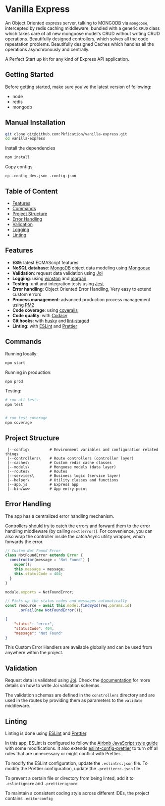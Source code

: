 # Vanilla Express
An Object Oriented express server, talking to MONGODB via `mongoose`, intercepted by redis caching middleware, bundled with a generic `CRUD` class which takes care of all new mongoose model's CRUD without writing CRUD operations. Beautifully designed controllers, which solves all the code repeatation problems. Beautifully designed Caches which handles all the operations asynchronously and centrally.

A Perfect Start up kit for any kind of Express API application.

## Getting Started
Before getting started, make sure you've the latest version of following:
- node
- redis
- mongodb

## Manual Installation

```bash
git clone git@github.com:Pkfication/vanilla-express.git
cd vanilla-express
```
Install the dependencies
```bash
npm install
```
Copy configs
```
cp .config_dev.json .config.json
```

## Table of Content

- [Features](#features)
- [Commands](#commands)
- [Project Structure](#project-structure)
- [Error Handling](#error-handling)
- [Validation](#validation)
- [Logging](#logging)
- [Linting](#linting)

## Features

- **ES9**: latest ECMAScript features
- **NoSQL database**: [MongoDB](https://www.mongodb.com) object data modeling using [Mongoose](https://mongoosejs.com)
- **Validation**: request data validation using [Joi](https://github.com/hapijs/joi)
- **Logging**: using [winston](https://github.com/winstonjs/winston) and [morgan](https://github.com/expressjs/morgan)
- **Testing**: unit and integration tests using [Jest](https://jestjs.io)
- **Error handling**: Object Oriented Error Handling, Very easy to extend custom errors
- **Process management**: advanced production process management using [PM2](https://pm2.keymetrics.io)
- **Code coverage**: using [coveralls](https://coveralls.io)
- **Code quality**: with [Codacy](https://www.codacy.com)
- **Git hooks**: with [husky](https://github.com/typicode/husky) and [lint-staged](https://github.com/okonet/lint-staged)
- **Linting**: with [ESLint](https://eslint.org) and [Prettier](https://prettier.io)

## Commands

Running locally:

```bash
npm start
```

Running in production:

```bash
npm prod
```

Testing:

```bash
# run all tests
npm test


# run test coverage
npm coverage
```

## Project Structure

```
 |--config\         # Environment variables and configuration related things
 |--controllers\    # Route controllers (controller layer)
 |--caches\         # Custom redis cache classes
 |--models\         # Mongoose models (data layer)
 |--routes\         # Routes
 |--services\       # Business logic (service layer)
 |--helper\         # Utility classes and functions
 |--app.js          # Express app
 |--bin/www         # App entry point
```

## Error Handling

The app has a centralized error handling mechanism.

Controllers should try to catch the errors and forward them to the error handling middleware (by calling `next(error)`). For convenience, you can also wrap the controller inside the catchAsync utility wrapper, which forwards the error.

```javascript
// Custom Not Found Error
class NotFoundError extends Error {
  constructor(message = 'Not Found') {
    super();
    this.message = message;
    this.statusCode = 404;
  }
}

module.exports = NotFoundError;

// Picks up the status codes and messages automatically
const resource = await this.model.findById(req.params.id)
      .orFail(new NotFoundError());
```

```json
{
    "status": "error",
    "statusCode": 404,
    "message": "Not Found"
}
```
This Custom Error Handlers are available globally and can be used from anywhere within the project.


## Validation

Request data is validated using [Joi](https://joi.dev/). Check the [documentation](https://joi.dev/api/) for more details on how to write Joi validation schemas.

The validation schemas are defined in the `constrollers` directory and are used in the routes by providing them as parameters to the `validate` middleware.

## Linting

Linting is done using [ESLint](https://eslint.org/) and [Prettier](https://prettier.io).

In this app, ESLint is configured to follow the [Airbnb JavaScript style guide](https://github.com/airbnb/javascript/tree/master/packages/eslint-config-airbnb-base) with some modifications. It also extends [eslint-config-prettier](https://github.com/prettier/eslint-config-prettier) to turn off all rules that are unnecessary or might conflict with Prettier.

To modify the ESLint configuration, update the `.eslintrc.json` file. To modify the Prettier configuration, update the `.prettierrc.json` file.

To prevent a certain file or directory from being linted, add it to `.eslintignore` and `.prettierignore`.

To maintain a consistent coding style across different IDEs, the project contains `.editorconfig`

